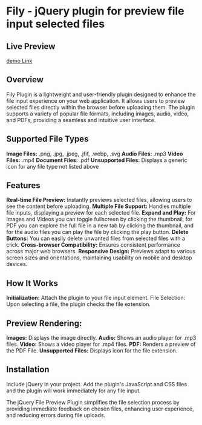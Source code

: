 # Fily - jQuery plugin for preview file input selected files

## Live Preview
[demo Link](https://web-stair.github.io/fily)

## Overview
Fily Plugin is a lightweight and user-friendly plugin designed to enhance the file input experience on your web application. It allows users to preview selected files directly within the browser before uploading them. The plugin supports a variety of popular file formats, including images, audio, video, and PDFs, providing a seamless and intuitive user interface.

## Supported File Types
**Image Files:** .png, .jpg, .jpeg, .jfif, .webp, .svg
**Audio Files:** .mp3
**Video Files:** .mp4
**Document Files:** .pdf
**Unsupported Files:** Displays a generic icon for any file type not listed above

## Features
**Real-time File Preview:** Instantly previews selected files, allowing users to see the content before uploading.
**Multiple File Support:** Handles multiple file inputs, displaying a preview for each selected file.
**Expand and Play:** For Images and Videos you can toggle fullscreen by clicking the thumbnail, for PDF you can explore the full file in a new tab by clicking the thumbnail, and for the audio files you can play the file by clicking the play button.
**Delete Buttons:** You can easily delete unwanted files from selected files with a click.
**Cross-browser Compatibility:** Ensures consistent performance across major web browsers.
**Responsive Design:** Previews adapt to various screen sizes and orientations, maintaining usability on mobile and desktop devices.

## How It Works
**Initialization:** Attach the plugin to your file input element.
File Selection: Upon selecting a file, the plugin checks the file extension.

## Preview Rendering:
**Images:** Displays the image directly.
**Audio:** Shows an audio player for .mp3 files.
**Video:** Shows a video player for .mp4 files.
**PDF:** Renders a preview of the PDF File.
**Unsupported Files:** Displays icon for the file extension.

## Installation
Include jQuery in your project.
Add the plugin's JavaScript and CSS files and the plugin will work immediately for any file input.

The jQuery File Preview Plugin simplifies the file selection process by providing immediate feedback on chosen files, enhancing user experience, and reducing errors during file uploads.
